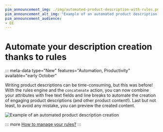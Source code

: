 ```yaml
---
pim_announcement_img: ./img/automated-product-description-with-rules.png
pim_announcement_alt_img: "Example of an automated product description creation"
pim_announcement_audience:
- EE
---
```


# Automate your description creation thanks to rules
::: meta-data type="New" features="Automation, Productivity" available="early October"

Writing product descriptions can be time-consuming, but this was before! With the rules engine and the `concatenate` action, you can now combine your attributes with free text fields and line breaks to automate the creation of engaging product descriptions (and other product content!). Last but not least, to avoid any mistake, you can preview the created content.

![Example of an automated product description creation](../img/automated-product-description-with-rules.png)

::: more
[How to manage your rules?](../articles/manage-your-rules.html)
:::
